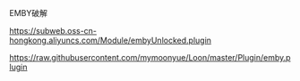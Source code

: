 EMBY破解

https://subweb.oss-cn-hongkong.aliyuncs.com/Module/embyUnlocked.plugin

https://raw.githubusercontent.com/mymoonyue/Loon/master/Plugin/emby.plugin
